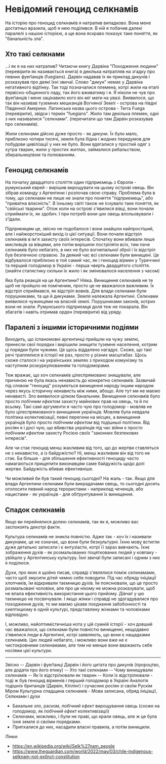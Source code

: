 # Невідомий геноцид селкнамів 

На історію про геноцид селкнамів я натрапив випадково. Вона мене достатньо вразила, щоб я нею поділився. В ній я побачив далекі паралелі з нашою історією, а ще вона яскраво показує таке поняття, як "банальність зла".

## Хто такі селкнами

...і як я на них натрапив? Читаючи книгу Дарвіна "Походження людини" (перевірити як називається книга) я декілька натрапляв на згадку про певних фуеґіанців (fuegians). Дарвін надавав їх як приклад дикунів і розказував про деякі їхні звичаї. Слово "дикун" немає у Дарвіна негативного відтінку. Так тоді позначалися племена, котрі жили на етапі первісно-общинного ладу, так його вживатиму і я. Я ніколи не чув про фуеґіанців і мене зацікавило кого він міг мати на увазі. Виявилося, що так він називав туземних мешканців Вогняної Землі - острова на півдні Південної Америки. Латинська назва цього острова - Terra Fuega (перевірити), звідси і термін "fuegians". Жило там декілька племен, одні з них називалися "селкнами". (перечитати що там Дарвін розказував про селкнамів). 

Жили селкнами дійсно дуже просто - як дикуни. Їх було мало, приблизно чотири тисячі, земля була бідна і жодних передумов для побудови цивілізації у них не було. Вони вдягалися у простий одяг з хутра тварин, жили у простих житлах, займалися рибальством, збиральництвом та полюванням.

## Геноцид селкнамів

На початку двадцятого століття один підприємець з Європи - румунський єврей - вирішив вирощувати на цьому острові овець. Він зібрав команду з Аргентини і розпочав свою справу. Проблема була в тому, що селкнами не лише не знали про поняття "підприємець", або "приватна власність". В їхньому світі також не існувало таке поняття, як "свійські тварини". Отож коли на острові з'явилися вівці, вони почали сприймати їх, як здобич. І при потребі вони цих овець впольовували і з'їдали.

Підприємцям це, звісно не подобалося і вони знайшли найпростіший, але і найжорстокіший вихід із цієї ситуації. Вони почали відстріл селкнамів в ім'я захисту своїх інтересів. Спочатку вони вбивали лише мисливців за вівцями, але потім вирішили постріляти всіх, тим паче селкнамів було небагато, в них не було вогнепальної зброї і їх відстріл був безпечною справою. За деякий час всі селкнами були винищені. Це відбувалося приблизно в той самий час, як і геноцид вірмен у Туреччині та перший голодомор в Україні - перша чверть двадцятого століття. (знайти статистику скільки їх жило і як змінювалося населення з часом)

Яка була реакція на це Аргентини? Ніяка. Винищення селкнамів не те щоб не пройшло не поміченим, просто це не вважалося важливим. Їх відстріл сприймався, як відстріл вовків. Для влади селкнами були порушниками, та ще й дикунами. Земля належала Аргентині. Селкнами виявилися чужинцями на власній землі. Порушниками законів, котрих вони не знали. Румунського підприємця доля теж не покарала. Він збагатів і навіть отримав орден (перевірити) від уряду.

## Паралелі з іншими історичними подіями

Виходить, що іспаномовні аргентинці прийшли на чужу землю, принесли свої порядки і вирішили знищити туземне населення, котрим ці порядки були чужими. Це щось віддалено нагадує. Схоже, що такі речі траплялися в історії не раз, просто у різних масштабах. Щось схоже сталося і на українських землях з приходом комунізму та наступним розкуркулюванням та голодоморами.

Теж вражає, що хоч селкнамів цілеспрямовано знищували, але причиною не була якась ненависть до конкретно селкнамів. Зазвичай під словом "геноцид" розуміється винищення народу іншим народом через якусь історичну ненависть між ними, абощо. Але тут ми не маємо ненависті. Зло виявилося цілком банальним. Винищення селкнамів було просто _побічним ефектом_ захисту майнових прав на овець, та й по всьому. Такі самі аргументи я часто чую про голодомор - мовляв не було цілеспрямованого винищення українців. Мовляв була невдала політика колективізації, певні перегини на місцях, а винищення українців було просто _побічним ефектом_ від тодішньої політики. Від росіян я і досі чую, що вбивства українців під час війни є просто _побічним ефектом_ захисту Росією своїх "законних безпекових інтересів". 

Але чи стає геноцид менш жахливим від того, що до жертви ставляться не з ненавистю, а із байдужістю? Ні, менш жахливим він від того не стає. Ба більше - для збільшення ефективності геноциду часто намагаються прищепити виконавцям саме байдужість щодо долі жертви. Байдужість вбиває ефективніше. 

Чи можливий би був такий геноцид сьогодні? На жаль - так. Якщо для влади Аргентини селкнами були викрадачами овець, то сьогодні досить оголосити певний народ терористами - наприклад чеченців, або нацистами - як українців - для обґрунтування їх винищення. 

## Спадок селкнамів

Якщо ви перейнялися долею селкнамів, так як я, можливо вас заспокоять декотрі факти. 

Культура селкнамів не зникла повністю. Адже так - хоч їх і називали дикунами, це не означає, що вони були безкультурні. Їхню мову встигли дуже детально записати і є ентузіасти, котрі її зараз вивчають. Їхнє зображення духів - як розмальованих поцяткованих людей у ковпаку - увійшло у Аргентинську культуру. Їхні звичаї були записані і одним з них я поділюся. 

Духи, про яких я щойно писав, справді з'являлися поміж селкнамами, часто щоб змусити дітей чемно себе поводити. Під час обряду ініціації хлопчиків, їм відкривали таємницю духів. Їм пояснювали, що це просто розмальовані чоловіки, але про це нікому не можна розказувати, щоб не впала ефективність використання цього прийому. Дівчат у цю таємницю не посвячували. І якщо жінки і справді не здогадувалися про походження духів, то ми маємо цікаве поєднання забобонності та скептицизму в одній культурі, представлену жінками та чоловіками відповідно.

І, можливо, найоптимістичніша нота у цій сумній історії - хоч довший час вважалося, що селкнами були повністю винищенні, нещодавно з'явилися люди в Аргентині, котрі заявляють, що вони є нащадками селкнамів. Цих людей небагато, і можливо вони вже не є чистокровними селкнамами, але тим не менше вони вважають себе носіями цієї культури.
 
---

Звісно
 -- Дарвін і фуеґіанці
Дарвін і його цитата про дикунів (пророцтво, але додати про його етику)
 -- Хто такі селкнами
 -- Чому винищували селкнамів
 -- Як їх відстрілювали як тварин
 -- Коли їх відстрілювали - тоді ж був геноцид вірменів і перший голодомор в Україні
Аналогія тодішніх британців (Дарвін, Кіплінг) і сучасних росіян зі своїм Рускім Міром
Культурна спадщина селкнамів - Мова записана, обряд ініціації, Селкнами і духи

 - Банальне зло, расизм, _побічний ефект_ вирощування овець (схоже на голодомор, як _побічний ефект_ колективізації)
 - Селкнами, можливо, і були не праві, що крали овець, але ж це була їхня земля зі своїми порядками.
 - Припхалися до них, насадили власні правила, а потім винищили.

Лінки:

 - https://en.wikipedia.org/wiki/Selk%27nam_people
 - https://www.theguardian.com/world/2022/may/03/chile-indigenous-selknam-not-extinct-constitution


